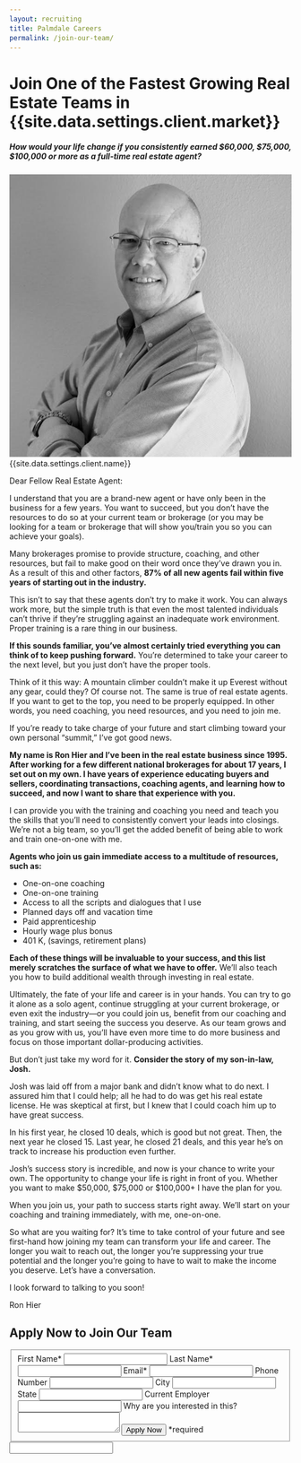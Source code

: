 ```yaml
---
layout: recruiting
title: Palmdale Careers
permalink: /join-our-team/
---
```


<div class="recruiting-page">
<h1 class="join-us">Join One of the Fastest Growing Real Estate Teams in {{site.data.settings.client.market}}</h1>
<h5 class="join-us-subtitle">How would your life change if you consistently earned $60,000, $75,000, $100,000 or more as a full-time real estate agent?</h5>
<div class="recruiting-photo">
<span class="client-image-container">
<img src="/img/headshot.jpg" alt="{{site.data.settings.client.name}}" class="client-image"/>
</span>
<figcaption class="caption">{{site.data.settings.client.name}}</figcaption>
</div>

<p>Dear Fellow Real Estate Agent:</p>

<p>I understand that you are a brand-new agent or have only been in the business for a few years. You want to succeed, but you don’t have the resources to do so at your current team or brokerage (or you may be looking for a team or brokerage that will show you/train you so you can achieve your goals).</p>

<p>Many brokerages promise to provide structure, coaching, and other resources, but fail to make good on their word once they’ve drawn you in. As a result of this and other factors, <strong>87% of all new agents fail within five years of starting out in the industry.</strong></p>

<p>This isn’t to say that these agents don’t try to make it work. You can always work more, but the simple truth is that even the most talented individuals can’t thrive if they’re struggling against an inadequate work environment. Proper training is a rare thing in our business.</p>

<p><strong>If this sounds familiar, you’ve almost certainly tried everything you can think of to keep pushing forward.</strong> You’re determined to take your career to the next level, but you just don’t have the proper tools.</p>

<p>Think of it this way: A mountain climber couldn’t make it up Everest without any gear, could they? Of course not. The same is true of real estate agents. If you want to get to the top, you need to be properly equipped. In other words, you need coaching, you need resources, and you need to join me.</p>

<p>If you’re ready to take charge of your future and start climbing toward your own personal “summit,” I’ve got good news. </p>

<p><strong>My name is Ron Hier and I’ve been in the real estate business since 1995. After working for a few different national brokerages for about 17 years, I set out on my own. I have years of experience educating buyers and sellers, coordinating transactions, coaching agents, and learning how to succeed, and now I want to share that experience with you.</strong></p>

<p>I can provide you with the training and coaching you need and teach you the skills that you’ll need to consistently convert your leads into closings. We’re not a big team, so you’ll get the added benefit of being able to work and train one-on-one with me.</p>

<p><strong>Agents who join us gain immediate access to a multitude of resources, such as:</strong>
<ul class="indent">
<li>One-on-one coaching</li>
<li>One-on-one training</li>
<li>Access to all the scripts and dialogues that I use</li>
<li>Planned days off and vacation time</li>
<li>Paid apprenticeship </li>
<li>Hourly wage plus bonus</li>
<li>401 K, (savings, retirement plans)</li>
</ul></p>

<p><strong>Each of these things will be invaluable to your success, and this list merely scratches the surface of what we have to offer.</strong> We’ll also teach you how to build additional wealth through investing in real estate.</p>

<p>Ultimately, the fate of your life and career is in your hands. You can try to go it alone as a solo agent, continue struggling at your current brokerage, or even exit the industry—or you could join us, benefit from our coaching and training, and start seeing the success you deserve. As our team grows and as you grow with us, you’ll have even more time to do more business and focus on those important dollar-producing activities.</p>

<p>But don’t just take my word for it. <strong>Consider the story of my son-in-law, Josh.</strong></p>

<p>Josh was laid off from a major bank and didn’t know what to do next. I assured him that I could help; all he had to do was get his real estate license. He was skeptical at first, but I knew that I could coach him up to have great success. </p>

<p>In his first year, he closed 10 deals, which is good but not great. Then, the next year he closed 15. Last year, he closed 21 deals, and this year he’s on track to increase his production even further. </p>

<p>Josh’s success story is incredible, and now is your chance to write your own. The opportunity to change your life is right in front of you. Whether you want to make $50,000, $75,000 or $100,000+ I have the plan for you.</p>

<p>When you join us, your path to success starts right away. We’ll start on your coaching and training immediately, with me, one-on-one.</p>

<p>So what are you waiting for? It’s time to take control of your future and see first-hand how joining my team can transform your life and career. The longer you wait to reach out, the longer you’re suppressing your true potential and the longer you’re going to have to wait to make the income you deserve. Let’s have a conversation.</p>

<p>I look forward to talking to you soon!</p>

<p>Ron Hier</p>




<h2 class="recruiting">Apply Now to Join Our Team</h2>

<form method="post" class="home-value cta-forms" action="https://formspree.io/{{site.data.settings.client.email}}" onsubmit="return setReturn()">
					<fieldset><label for="firstname">First Name*</label> <input type="text" required="" name="firstname" /> <label for="lastname">Last Name*</label> <input type="text" required="" name="lastname" /> <label for="email">Email*</label> <input type="text" name="name" /> <label for="phone">Phone Number </label> <input type="tel" name="phone" />
						<!--base32-c9gq6t9k68pkcd3jcwpp4rbkcmtk4-base32--><label for="city">City </label> <input type="text" name="city" /> <label for="state">State </label> <input type="text" name="state" /> <label for="employer">Current Employer </label> <input type="text" name="employer" /> <label for="message">Why are you interested in this? </label><textarea name="employer"></textarea>
						<!--base32-c9gq6t9k68pk8cbme5gq4uv4cguqachj70r2urk1edjk6cg-base32--><input class="submit light-light" type="submit" value="Apply Now" name="submitrecruitingForm" /> <span class="asterisk">*required</span></fieldset>
					<!--base32-c9gq6t9k68pk8c9he1t7cxkecdkpedhpe9h6at3me5r7ee1kddhpwx9q71up4tb3f1u6mc3mdcwp6vkg6rw3gc1dc9gq6t9k68-base32-->
					<div class="hidden"><input type="hidden" value="{{site.data.settings.client.email}}" name="_to" /> <input type="hidden" value="Recruiting Contact Request Message From Your Vyral Careers and Training Video Blog" name="_subject" /> <input type="text" name="_gotcha" /></div>
				</form>
</div>

